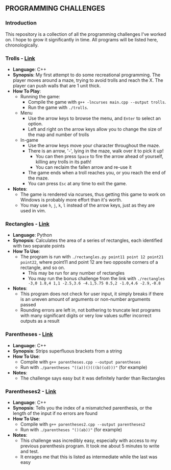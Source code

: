 PROGRAMMING CHALLENGES
----------------------

### Introduction

This repository is a collection of all the programming challenges I've worked on. I hope to grow it significantly in time. All programs will be listed here, chronologically.

### Trolls - [Link](https://www.reddit.com/r/dailyprogrammer/comments/4vrb8n/weekly_25_escape_the_trolls/)

* **Language**: C++
* **Synopsis**: My first attempt to do some recreational programming. The player moves around a maze, trying to avoid trolls and reach the X. The player can push walls that are 1 unit thick.
* **How To Play**: 
    - Running the game:
        * Compile the game with `g++ -lncurses main.cpp --output trolls`.
        * Run the game with `./trolls`.
    - Menu
        * Use the arrow keys to browse the menu, and `Enter` to select an option. 
        * Left and right on the arrow keys allow you to change the size of the map and number of trolls
    - In-game
        * Use the arrow keys move your character throughout the maze.
        * There is an arrow, '-', lying in the maze, walk over it to pick it up!
            - You can then press `Space` to fire the arrow ahead of yourself, killing any trolls in its path!
            - You can reclaim the fallen arrow and re-use it
        * The game ends when a troll reaches you, or you reach the end of the maze.
        * You can press `Esc` at any time to exit the game.
* **Notes**: 
    - The game is rendered via ncurses, thus getting this game to work on Windows is probably more effort than it's worth. 
    - You may use `h`, `j`, `k`, `l` instead of the arrow keys, just as they are used in vim.

### Rectangles - [Link](https://www.reddit.com/r/dailyprogrammer/comments/5jpt8v/20161222_challenge_296_intermediate_intersecting/)
 
* **Language**: Python
* **Synopsis**: Calculates the area of a series of rectangles, each identified with two separate points
* **How To Use**: 
    - The program is run with `./rectangles.py point11 point 12 point21 point22`, where point11 and point 12 are two opposite corners of a rectangle, and so on.
        * This may be run for any number of rectangles
        * You may run the bonus challenge from the link with `./rectangles -3,0 1.8,4 1,1 -2.5,3.6 -4.1,5.75 0.5,2 -1.0,4.6 -2.9,-0.8`
* **Notes**: 
    - This program does not check for user input, it simply breaks if there is an uneven amount of arguments or non-number arguments passed
    - Rounding errors are left in, not bothering to truncate lest programs with many significant digits or very low values suffer incorrect outputs as a result

### Parentheses - [Link](https://www.reddit.com/r/dailyprogrammer/comments/5llkbj/2017012_challenge_298_easy_too_many_parentheses/)
 
* **Language**: C++
* **Synopsis**: Strips superfluous brackets from a string
* **How To Use**: 
    - Compile with `g++ parentheses.cpp --output parentheses`
    - Run with `./parentheses "((a))()(((b)(cd)))"` (for example)
* **Notes**: 
    - The challenge says easy but it was definitely harder than Rectangles

### Parentheses2 - [Link](https://www.reddit.com/r/dailyprogrammer/comments/5m034l/20170104_challenge_298_intermediate_too_many_or/)
 
* **Language**: C++
* **Synopsis**: Tells you the index of a mismatched parenthesis, or the length of the input if no errors are found
* **How To Use**: 
    - Compile with `g++ parentheses2.cpp --output parentheses2`
    - Run with `./parentheses "()(ab))"` (for example)
* **Notes**: 
    - This challenge was incredibly easy, especially with access to my previous parenthesis program. It took me about 5 minutes to write and test.
    - It enrages me that this is listed as intermediate while the last was easy
